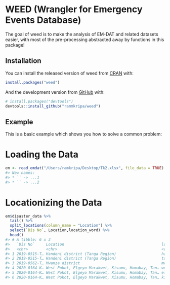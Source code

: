 
<!-- README.md is generated from README.Rmd. Please edit that file -->

# WEED (Wrangler for Emergency Events Database)

<!-- badges: start -->

<!-- badges: end -->

The goal of weed is to make the analysis of EM-DAT and related datasets
easier, with most of the pre-processing abstracted away by functions in
this package\!

## Installation

You can install the released version of weed from
[CRAN](https://CRAN.R-project.org) with:

``` r
install.packages("weed")
```

And the development version from [GitHub](https://github.com/) with:

``` r
# install.packages("devtools")
devtools::install_github("rammkripa/weed")
```

## Example

This is a basic example which shows you how to solve a common problem:

# Loading the Data

``` r
em <- read_emdat("/Users/ramkripa/Desktop/Tk2.xlsx", file_data = TRUE)
#> New names:
#> * `` -> ...1
#> * `` -> ...2
```

# Locationizing the Data

``` r
em$disaster_data %>%
  tail() %>%
  split_locations(column_name = "Location") %>%
  select(`Dis No`, Location,location_word) %>%
  head()
#> # A tibble: 6 x 3
#>   `Dis No`     Location                                           location_word 
#>   <chr>        <chr>                                              <chr>         
#> 1 2019-0515-T… Handeni district (Tanga Region)                    handeni       
#> 2 2019-0515-T… Handeni district (Tanga Region)                    tanga         
#> 3 2019-0562-T… Mwanza district                                    mwanza        
#> 4 2020-0164-K… West Pokot, Elgeyo Marakwet, Kisumu, Homabay, Tan… west pokot    
#> 5 2020-0164-K… West Pokot, Elgeyo Marakwet, Kisumu, Homabay, Tan… elgeyo marakw…
#> 6 2020-0164-K… West Pokot, Elgeyo Marakwet, Kisumu, Homabay, Tan… kisumu
```
